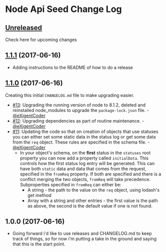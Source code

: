# Node Api Seed Change Log

## [Unreleased](https://github.com/eXigentCoder/node-api-seed/compare/v1.1.1...HEAD)

Check here for upcoming changes

## [1.1.1](https://github.com/eXigentCoder/node-api-seed/compare/v1.1.0...v1.1.1) (2017-06-16)
* Adding instructions to the README of how to do a release

## [1.1.0](https://github.com/eXigentCoder/node-api-seed/compare/v1.0.0...v1.1.0) (2017-06-16)

Creating this initial `CHANGELOG.md` file to make upgrading easier.

* [#13](https://github.com/eXigentCoder/node-api-seed/pull/13): Upgrading the running version of node to 8.1.2, deleted and reinstalled node_modules to upgrade the `package-lock.json` file. - [@eXigentCoder](https://github.com/eXigentCoder)
* [#12](https://github.com/eXigentCoder/node-api-seed/pull/12): Upgrading dependencies as part of routine maintenance. - [@eXigentCoder](https://github.com/eXigentCoder)
* [#11](https://github.com/eXigentCoder/node-api-seed/pull/11): Updating the code so that on creation of objects that use statuses you can either set some static data in the status log or get some data from the `req` object. These rules are specified in the schema file. - [@eXigentCoder](https://github.com/eXigentCoder)
	* In your object's schema, on the **first** status in the `statuses` root property you can now add a property called `initialData`. This controls how the first status log entry will be generated. This can have both `static` data and data that comes from the request, specified in the `fromReq` property. If both are specified and there is a conflict merging the two objects, `fromReq` will take precedence. Subproperties specified in `fromReq` can either be:
		* A string - the path to the value on the `req` object, using lodash's get method
		* Array with a string and other entries - the first value is the path as above, the second is the default value if one is not found.


## 1.0.0 (2017-06-16)

* Going forward i'd like to use releases and CHANGELOG.md to keep track of things, so for now i'm putting a take in the ground and saying that this is the start point.